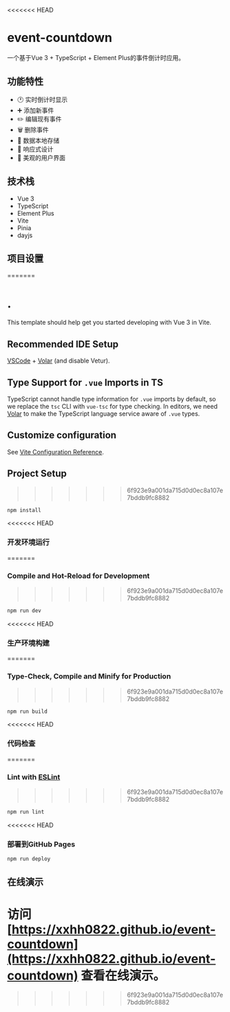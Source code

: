 <<<<<<< HEAD
# event-countdown

一个基于Vue 3 + TypeScript + Element Plus的事件倒计时应用。

## 功能特性

- 🕐 实时倒计时显示
- ➕ 添加新事件
- ✏️ 编辑现有事件
- 🗑️ 删除事件
- 💾 数据本地存储
- 📱 响应式设计
- 🎨 美观的用户界面

## 技术栈

- Vue 3
- TypeScript
- Element Plus
- Vite
- Pinia
- dayjs

## 项目设置
=======
# .

This template should help get you started developing with Vue 3 in Vite.

## Recommended IDE Setup

[VSCode](https://code.visualstudio.com/) + [Volar](https://marketplace.visualstudio.com/items?itemName=Vue.volar) (and disable Vetur).

## Type Support for `.vue` Imports in TS

TypeScript cannot handle type information for `.vue` imports by default, so we replace the `tsc` CLI with `vue-tsc` for type checking. In editors, we need [Volar](https://marketplace.visualstudio.com/items?itemName=Vue.volar) to make the TypeScript language service aware of `.vue` types.

## Customize configuration

See [Vite Configuration Reference](https://vite.dev/config/).

## Project Setup
>>>>>>> 6f923e9a001da715d0d0ec8a107e7bddb9fc8882

```sh
npm install
```

<<<<<<< HEAD
### 开发环境运行
=======
### Compile and Hot-Reload for Development
>>>>>>> 6f923e9a001da715d0d0ec8a107e7bddb9fc8882

```sh
npm run dev
```

<<<<<<< HEAD
### 生产环境构建
=======
### Type-Check, Compile and Minify for Production
>>>>>>> 6f923e9a001da715d0d0ec8a107e7bddb9fc8882

```sh
npm run build
```

<<<<<<< HEAD
### 代码检查
=======
### Lint with [ESLint](https://eslint.org/)
>>>>>>> 6f923e9a001da715d0d0ec8a107e7bddb9fc8882

```sh
npm run lint
```
<<<<<<< HEAD

### 部署到GitHub Pages

```sh
npm run deploy
```

## 在线演示

访问 [https://xxhh0822.github.io/event-countdown](https://xxhh0822.github.io/event-countdown) 查看在线演示。
=======
>>>>>>> 6f923e9a001da715d0d0ec8a107e7bddb9fc8882
